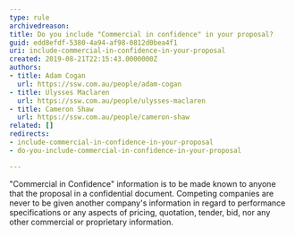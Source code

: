 ```yaml
---
type: rule
archivedreason: 
title: Do you include "Commercial in confidence" in your proposal?
guid: edd8efdf-5380-4a94-af98-0812d0bea4f1
uri: include-commercial-in-confidence-in-your-proposal
created: 2019-08-21T22:15:43.0000000Z
authors:
- title: Adam Cogan
  url: https://ssw.com.au/people/adam-cogan
- title: Ulysses Maclaren
  url: https://ssw.com.au/people/ulysses-maclaren
- title: Cameron Shaw
  url: https://ssw.com.au/people/cameron-shaw
related: []
redirects:
- include-commercial-in-confidence-in-your-proposal
- do-you-include-commercial-in-confidence-in-your-proposal

---
```


"Commercial in Confidence" information is to be made known to anyone that the proposal in a confidential document. Competing companies are never to be given another company's information in regard to performance specifications or any aspects of pricing, quotation, tender, bid, nor any other commercial or proprietary information.

<!--endintro-->

